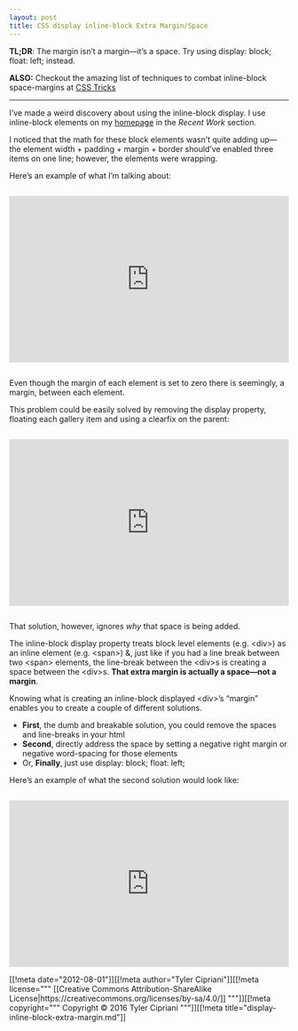 ```yaml
---
layout: post
title: CSS display inline-block Extra Margin/Space
---
```

**TL;DR**: The margin isn&#8217;t a margin&#8212;it&#8217;s a space. Try 
using display: block; float: left; instead. 

**ALSO:** Checkout the amazing list of techniques to combat inline-block 
space-margins at [CSS Tricks](http://css-tricks.com/fighting-the-space-between-inline-block-elements/ "Fighting the Space Between inline-block Elements")

<hr>

I&#8217;ve made a weird discovery about using the inline-block display. 
I use inline-block elements on my 
[homepage](http://www.tylercipriani.com, "Tyler Cipriani") 
in the _Recent Work_ section.

I noticed that the math for these block elements wasn&#8217;t quite adding 
up&#8212;the element width + padding + margin + border should&#8217;ve enabled
three items on one line; however, the elements were wrapping.

Here&#8217;s an example of what I&#8217;m talking about:
<iframe style="margin: 1em 0; width: 100%; height: 300px;" src="http://jsfiddle.net/thcipriani/r7egr/embedded/result,html,css/" allowfullscreen="allowfullscreen" frameborder="0"> </iframe>

Even though the margin of each element is set to zero there is seemingly, a margin, between each element.

This problem could be easily solved by removing the display property, floating each gallery item and using a clearfix on the parent:
<iframe style="margin: 1em 0; width: 100%; height: 300px;" src="http://jsfiddle.net/thcipriani/r7egr/2/embedded/result,html,css/" allowfullscreen="allowfullscreen" frameborder="0"> </iframe>

That solution, however, ignores <em>why</em> that space is being added.

The inline-block display property treats block level elements 
(e.g. &lt;div&gt;) as an inline element (e.g. &lt;span&gt;) <span class="amp">&amp;</span>,
just like if you had a line break between two &lt;span&gt; elements, the 
line-break between the &lt;div&gt;s is creating a space between the &lt;div&gt;s.
**That extra margin is actually a space&#8212;not a margin**.

Knowing what is creating an inline-block displayed &lt;div&gt;&#8217;s 
&#8220;margin&#8221; enables you to create a couple of different solutions.
* **First**, the dumb and breakable solution, you could remove the spaces 
and line-breaks in your html
* **Second**, directly address the space by setting a negative right margin or negative word-spacing for those elements
* Or, **Finally**, just use display: block; float: left;

Here&#8217;s an example of what the second solution would look like:
<iframe style="margin: 1em 0; width: 100%; height: 300px" src="http://jsfiddle.net/thcipriani/r7egr/3/embedded/result,html,css/" allowfullscreen="allowfullscreen" frameborder="0"> </iframe>
[[!meta date="2012-08-01"]][[!meta author="Tyler Cipriani"]][[!meta license="""
[[Creative Commons Attribution-ShareAlike License|https://creativecommons.org/licenses/by-sa/4.0/]]
"""]][[!meta copyright="""
Copyright &copy; 2016 Tyler Cipriani
"""]][[!meta title="display-inline-block-extra-margin.md"]]
